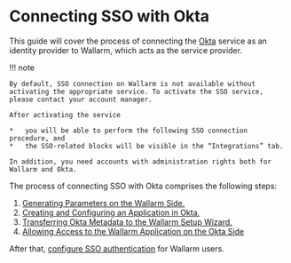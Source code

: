 #   Connecting SSO with Okta

[doc-setup-sp]:                     setup-sp.md
[doc-setup-idp]:                    setup-idp.md    
[doc-metadata-transfer]:            metadata-transfer.md
[doc-allow-access-to-wl]:           allow-access-to-wl.md

[doc-user-sso-guide]:               ../../../../user-guides/use-sso.md

[doc-employ-sso]:                   ../employ-user-auth.md
[doc-disable-sso]:                  ../change-sso-provider.md

[link-okta]:                        https://www.okta.com/

This guide will cover the process of connecting the [Okta][link-okta] service as an identity provider to Wallarm, which acts as the service provider.

!!! note

    By default, SSO connection on Wallarm is not available without activating the appropriate service. To activate the SSO service, please contact your account manager.
    
    After activating the service
    
    *   you will be able to perform the following SSO connection procedure, and
    *   the SSO-related blocks will be visible in the “Integrations” tab.
    
    In addition, you need accounts with administration rights both for Wallarm and Okta.

The process of connecting SSO with Okta comprises the following steps:
1.  [Generating Parameters on the Wallarm Side.][doc-setup-sp]
2.  [Creating and Configuring an Application in Okta.][doc-setup-idp]
3.  [Transferring Okta Metadata to the Wallarm Setup Wizard.][doc-metadata-transfer]
4.  [Allowing Access to the Wallarm Application on the Okta Side][doc-allow-access-to-wl]

After that, [configure SSO authentication][doc-employ-sso] for Wallarm users.
